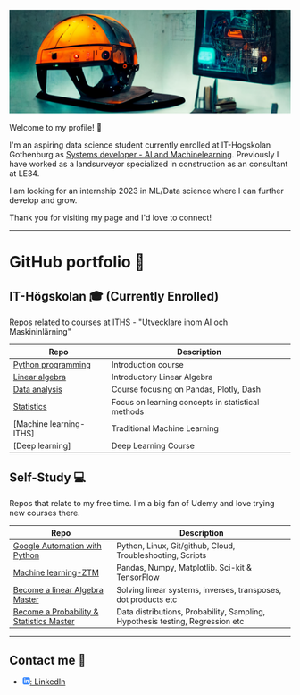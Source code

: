 ![ working as a landsurveyor in construction to a career in machine learning](assets/helmet.png)

Welcome to my profile! :robot:

I'm an aspiring data science student currently enrolled at IT-Hogskolan Gothenburg as [Systems developer - AI and Machinelearning][iths-ai]. Previously I have worked as a landsurveyor specialized in construction as an consultant at LE34.

I am looking for an internship 2023 in ML/Data science where I can further develop and grow.

Thank you for visiting my page and I'd love to connect!

---

# GitHub portfolio :briefcase:
## IT-Högskolan :mortar_board: (Currently Enrolled)
Repos related to courses at ITHS - "Utvecklare inom AI och Maskininlärning"

| Repo                                | Description                        |
| ------------------------------      | ---------------------------------- |
| [Python programming][pytprog]       | Introduction course     |
| [Linear algebra][lin_alg]          | Introductory Linear Algebra  |
| [Data analysis][data_analysis]     | Course focusing on Pandas, Plotly, Dash    |
| [Statistics][stat]     | Focus on learning concepts in statistical methods    |
| [Machine learning-ITHS]<!--[ml-iths]-->    | Traditional Machine Learning       |
| [Deep learning]<!--[dl]-->           | Deep Learning Course               |

[iths-ai]: https://www.iths.se/utbildningar/utvecklare-inom-ai-och-maskininlarning/
[pytprog]: https://github.com/smlatic/Python-Edin-Smlatic
[data_analysis]: https://github.com/smlatic/Databehandling-Edin-Smlatic
[stat]: https://github.com/smlatic/statistiska-metoder-workfolder
<!-- [ml-iths]: https://github.com/kokchun/Maskininlarning-AI21
[dl]: https://github.com/kokchun/Deep-learning-AI21  -->
[lin_alg]: https://github.com/kokchun/Linjar-algebra-21


## Self-Study :computer:
Repos that relate to my free time. I'm a big fan of Udemy and love trying new courses there.

| Repo                    | Description                                   |
| ------------------------------ | --------------------------------------------- |
| [Google Automation with Python][go] | Python, Linux, Git/github, Cloud, Troubleshooting, Scripts |
| [Machine learning-ZTM][ml-ztm]      | Pandas, Numpy, Matplotlib. Sci-kit & TensorFlow       |
| [Become a linear Algebra Master][lin-krista]      | Solving linear systems, inverses, transposes, dot products etc        |
| [Become a Probability & Statistics Master][stat-krista]      | Data distributions, Probability, Sampling, Hypothesis testing, Regression etc|




[go]: https://github.com/smlatic/Google-it-automation-ES
[ml-ztm]: https://github.com/smlatic/ml_bootcamp
[god]: https://www.coursera.org/professional-certificates/google-data-analytics
[lin-krista]: https://www.udemy.com/course/linear-algebra-course/
[stat-krista]: https://www.udemy.com/course/statistics-probability/


---

## Contact me :iphone:

- [![linkedIn icon](assets/linkedIn-icon.png): LinkedIn][linkedin]

[linkedin]: https://www.linkedin.com/in/edin-smlatic-377251173/
